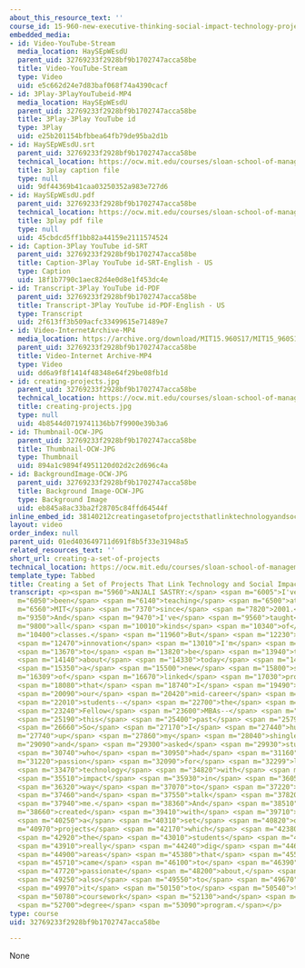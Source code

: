 ```yaml
---
about_this_resource_text: ''
course_id: 15-960-new-executive-thinking-social-impact-technology-projects-fall-2017-spring-2018
embedded_media:
- id: Video-YouTube-Stream
  media_location: HaySEpWEsdU
  parent_uid: 32769233f2928bf9b1702747acca58be
  title: Video-YouTube-Stream
  type: Video
  uid: e5c662d24e7d83baf068f74a4390cacf
- id: 3Play-3PlayYouTubeid-MP4
  media_location: HaySEpWEsdU
  parent_uid: 32769233f2928bf9b1702747acca58be
  title: 3Play-3Play YouTube id
  type: 3Play
  uid: e25b201154bfbbea64fb79de95ba2d1b
- id: HaySEpWEsdU.srt
  parent_uid: 32769233f2928bf9b1702747acca58be
  technical_location: https://ocw.mit.edu/courses/sloan-school-of-management/15-960-new-executive-thinking-social-impact-technology-projects-fall-2017-spring-2018/instructor-insights/creating-a-set-of-projects/HaySEpWEsdU.srt
  title: 3play caption file
  type: null
  uid: 9df44369b41caa03250352a983e727d6
- id: HaySEpWEsdU.pdf
  parent_uid: 32769233f2928bf9b1702747acca58be
  technical_location: https://ocw.mit.edu/courses/sloan-school-of-management/15-960-new-executive-thinking-social-impact-technology-projects-fall-2017-spring-2018/instructor-insights/creating-a-set-of-projects/HaySEpWEsdU.pdf
  title: 3play pdf file
  type: null
  uid: 45cbdcd5ff1bb82a44159e2111574524
- id: Caption-3Play YouTube id-SRT
  parent_uid: 32769233f2928bf9b1702747acca58be
  title: Caption-3Play YouTube id-SRT-English - US
  type: Caption
  uid: 18f1b7790c1aec82d4e0d8e1f453dc4e
- id: Transcript-3Play YouTube id-PDF
  parent_uid: 32769233f2928bf9b1702747acca58be
  title: Transcript-3Play YouTube id-PDF-English - US
  type: Transcript
  uid: 2f613ff3b509acfc33499615e71489e7
- id: Video-InternetArchive-MP4
  media_location: https://archive.org/download/MIT15.960S17/MIT15_960S17_Sastry_Instructor_Interview_300k.mp4
  parent_uid: 32769233f2928bf9b1702747acca58be
  title: Video-Internet Archive-MP4
  type: Video
  uid: dd6a9f8f1414f48348e64f29be08fb1d
- id: creating-projects.jpg
  parent_uid: 32769233f2928bf9b1702747acca58be
  technical_location: https://ocw.mit.edu/courses/sloan-school-of-management/15-960-new-executive-thinking-social-impact-technology-projects-fall-2017-spring-2018/instructor-insights/creating-a-set-of-projects/creating-projects.jpg
  title: creating-projects.jpg
  type: null
  uid: 4b8544d0719741136bb7f9900e39b3a6
- id: Thumbnail-OCW-JPG
  parent_uid: 32769233f2928bf9b1702747acca58be
  title: Thumbnail-OCW-JPG
  type: Thumbnail
  uid: 894a1c9894f4951120d02d2c2d696c4a
- id: BackgroundImage-OCW-JPG
  parent_uid: 32769233f2928bf9b1702747acca58be
  title: Background Image-OCW-JPG
  type: Background Image
  uid: eb845a8ac33ba2f28705c84ffd64544f
inline_embed_id: 38140212creatingasetofprojectsthatlinktechnologyandsocialimpact72845815
layout: video
order_index: null
parent_uid: 01ed403649711d691f8b5f33e31948a5
related_resources_text: ''
short_url: creating-a-set-of-projects
technical_location: https://ocw.mit.edu/courses/sloan-school-of-management/15-960-new-executive-thinking-social-impact-technology-projects-fall-2017-spring-2018/instructor-insights/creating-a-set-of-projects
template_type: Tabbed
title: Creating a Set of Projects That Link Technology and Social Impact
transcript: <p><span m="5960">ANJALI SASTRY:</span> <span m="6005">I've</span> <span
  m="6050">been</span> <span m="6140">teaching</span> <span m="6500">at</span> <span
  m="6560">MIT</span> <span m="7370">since</span> <span m="7820">2001.</span> <span
  m="9350">And</span> <span m="9470">I've</span> <span m="9560">taught</span> <span
  m="9800">all</span> <span m="10010">kinds</span> <span m="10340">of</span> <span
  m="10400">classes.</span> <span m="11960">But</span> <span m="12230">the</span>
  <span m="12470">innovation</span> <span m="13010">I'm</span> <span m="13160">excited</span>
  <span m="13670">to</span> <span m="13820">be</span> <span m="13940">talking</span>
  <span m="14140">about</span> <span m="14330">today</span> <span m="14960">is</span>
  <span m="15350">a</span> <span m="15500">new</span> <span m="15800">set</span> <span
  m="16309">of</span> <span m="16670">linked</span> <span m="17030">projects</span>
  <span m="18080">that</span> <span m="18740">I</span> <span m="19490">helped</span>
  <span m="20090">our</span> <span m="20420">mid-career</span> <span m="21410">executive</span>
  <span m="22010">students--</span> <span m="22700">the</span> <span m="22820">Sloan</span>
  <span m="23240">Fellow</span> <span m="23600">MBAs--</span> <span m="24440">on</span>
  <span m="25190">this</span> <span m="25400">past</span> <span m="25790">year.</span>
  <span m="26660">So</span> <span m="27170">I</span> <span m="27440">hung</span> <span
  m="27740">up</span> <span m="27860">my</span> <span m="28040">shingle</span> <span
  m="29090">and</span> <span m="29300">asked</span> <span m="29930">students</span>
  <span m="30740">who</span> <span m="30950">had</span> <span m="31160">a</span> <span
  m="31220">passion</span> <span m="32090">for</span> <span m="32299">linking</span>
  <span m="33470">technology</span> <span m="34820">with</span> <span m="35120">social</span>
  <span m="35510">impact</span> <span m="35930">in</span> <span m="36050">some</span>
  <span m="36320">way</span> <span m="37070">to</span> <span m="37220">come</span>
  <span m="37460">and</span> <span m="37550">talk</span> <span m="37820">to</span>
  <span m="37940">me.</span> <span m="38360">And</span> <span m="38510">I</span> <span
  m="38660">created</span> <span m="39410">with</span> <span m="39710">them</span>
  <span m="40250">a</span> <span m="40310">set</span> <span m="40820">of</span> <span
  m="40970">projects</span> <span m="42170">which</span> <span m="42380">allowed</span>
  <span m="42920">the</span> <span m="43010">students</span> <span m="43580">to</span>
  <span m="43910">really</span> <span m="44240">dig</span> <span m="44600">into</span>
  <span m="44900">areas</span> <span m="45380">that</span> <span m="45560">they</span>
  <span m="45710">came</span> <span m="46100">to</span> <span m="46390">MIT</span>
  <span m="47720">passionate</span> <span m="48200">about,</span> <span m="49070">but</span>
  <span m="49250">also</span> <span m="49550">to</span> <span m="49670">link</span>
  <span m="49970">it</span> <span m="50150">to</span> <span m="50540">their</span>
  <span m="50780">coursework</span> <span m="52130">and</span> <span m="52490">their</span>
  <span m="52700">degree</span> <span m="53090">program.</span></p>
type: course
uid: 32769233f2928bf9b1702747acca58be

---
```

None